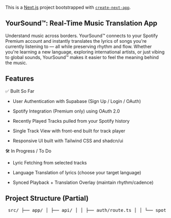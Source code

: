 This is a [Next.js](https://nextjs.org) project bootstrapped with [`create-next-app`](https://nextjs.org/docs/app/api-reference/cli/create-next-app).

## YourSound™: Real-Time Music Translation App

Understand music across borders.
YourSound™ connects to your Spotify Premium account and instantly translates the lyrics of songs you're currently listening to — all while preserving rhythm and flow. Whether you're learning a new language, exploring international artists, or just vibing to global sounds, YourSound™ makes it easier to feel the meaning behind the music.

## Features

✅ Built So Far

* User Authentication with Supabase (Sign Up / Login / OAuth)

* Spotify Integration (Premium only) using OAuth 2.0

* Recently Played Tracks pulled from your Spotify history

* Single Track View with front-end built for track player

* Responsive UI built with Tailwind CSS and shadcn/ui

🛠️ In Progress / To Do
* Lyric Fetching from selected tracks

* Language Translation of lyrics (choose your target language)

* Synced Playback + Translation Overlay (maintain rhythm/cadence)

## Project Structure (Partial)
<pre> src/ ├── app/ │ ├── api/ │ │ ├── auth/route.ts │ │ └── spotify/ │ │ ├── callback/route.ts │ │ ├── login/route.ts │ │ ├── playing/route.ts │ │ ├── recently-played/route.ts │ │ └── track/[id]/route.ts │ ├── login/ │ │ ├── login-form.tsx │ │ └── page.tsx │ ├── signup/ │ │ ├── signup-form.tsx │ │ └── page.tsx │ ├── track/[id]/page.tsx │ ├── loggedin/page.tsx │ ├── profile/ │ │ ├── ProfileCard.tsx │ │ └── page.tsx │ └── page.tsx (Landing) ├── components/ │ ├── landing/LandingHero.tsx │ ├── spotify/RecentlyPlayed.tsx │ ├── layout/ │ │ ├── AppLayout.tsx │ │ └── Navbar.tsx │ ├── profile/EditProfileModal.tsx │ └── ui/ │ ├── button.tsx │ ├── card.tsx │ ├── input.tsx │ ├── dialog.tsx │ ├── loading-spinner.tsx │ └── avatar.tsx ├── lib/ │ ├── auth.ts │ ├── spotify.ts │ ├── supabase.ts │ ├── user-context.tsx │ └── utils.ts ├── middleware.ts └── utils/supabase/ ├── client.ts ├── middleware.ts └── server.ts </pre>
